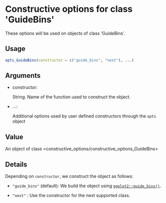 # Constructive options for class 'GuideBins'

These options will be used on objects of class 'GuideBins'.

## Usage

``` r
opts_GuideBins(constructor = c("guide_bins", "next"), ...)
```

## Arguments

- constructor:

  String. Name of the function used to construct the object.

- ...:

  Additional options used by user defined constructors through the
  `opts` object

## Value

An object of class
\<constructive_options/constructive_options_GuideBins\>

## Details

Depending on `constructor`, we construct the object as follows:

- `"guide_bins"` (default): We build the object using
  [`ggplot2::guide_bins()`](https://ggplot2.tidyverse.org/reference/guide_bins.html).

- `"next"` : Use the constructor for the next supported class.
